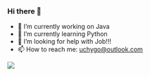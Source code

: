 ### Hi there 👋
- 🔭 I’m currently working on Java
- 🌱 I’m currently learning Python
- 🤔 I’m looking for help with Job!!!
- 📫 How to reach me: uchygo@outlook.com


![](https://github-readme-stats.vercel.app/api?username=daniel020605)

<!--
**daniel020605/daniel020605** is a ✨ _special_ ✨ repository because its `README.md` (this file) appears on your GitHub profile.

Here are some ideas to get you started:

- 🔭 I’m currently working on ...
- 🌱 I’m currently learning ...
- 👯 I’m looking to collaborate on ...
- 🤔 I’m looking for help with ...
- 💬 Ask me about ...
- 📫 How to reach me: ...
- 😄 Pronouns: ...
- ⚡ Fun fact: ...
-->
